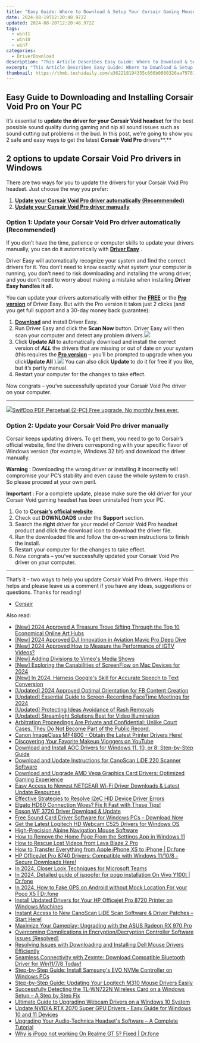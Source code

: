 ```yaml
---
title: "Easy Guide: Where to Download & Setup Your Corsair Gaming Mouse Suite!"
date: 2024-08-19T12:20:48.972Z
updated: 2024-08-20T12:20:48.972Z
tags:
  - win11
  - win10
  - win7
categories:
  - DriverDownload
description: "This Article Describes Easy Guide: Where to Download & Setup Your Corsair Gaming Mouse Suite!"
excerpt: "This Article Describes Easy Guide: Where to Download & Setup Your Corsair Gaming Mouse Suite!"
thumbnail: https://thmb.techidaily.com/a362218194355c666b0860326aa79761dfe27d2518f12f424f4610cd1ffe517b.jpg
---
```


## Easy Guide to Downloading and Installing Corsair Void Pro on Your PC

It’s essential to **update the driver for your Corsair Void headset**   for the best possible sound quality during gaming and nip all sound issues such as sound cutting out problems in the bud. In this post, we’re going to show you 2 safe and easy ways to get the latest **Corsair Void Pro**  drivers**.**

## 2 options to update Corsair Void Pro drivers in Windows

 There are two ways for you to update the drivers for your Corsair Void Pro headset. Just choose the way you prefer:

1. [**Update your Corsair Void Pro driver automatically (Recommended)**](https://www.drivereasy.com/knowledge/corsair-void-drivers-download-install-for-windows-easily/#O1)
2. [**Update your Corsair Void Pro driver manually**](https://tools.techidaily.com/drivereasy/download/)

### Option 1: Update your Corsair Void Pro driver automatically (Recommended)

 If you don’t have the time, patience or computer skills to update your drivers manually, you can do it automatically with **[Driver Easy](https://tools.techidaily.com/drivereasy/download/)**  .

 Driver Easy will automatically recognize your system and find the correct drivers for it. You don’t need to know exactly what system your computer is running, you don’t need to risk downloading and installing the wrong driver, and you don’t need to worry about making a mistake when installing.**Driver Easy handles it all.**

 You can update your drivers automatically with either the **[FREE](https://tools.techidaily.com/drivereasy/download/)**  or the **[Pro version](https://tools.techidaily.com/drivereasy/download/)**  of Driver Easy. But with the Pro version it takes just 2 clicks (and you get full support and a 30-day money back guarantee):

1. [**Download**](https://tools.techidaily.com/drivereasy/download/) and install Driver Easy.
2. Run Driver Easy and click the **Scan Now** button. Driver Easy will then scan your computer and detect any problem drivers.![](https://images.drivereasy.com/wp-content/uploads/2018/12/img_5c04aae3578ee-1.jpg)
3. Click **Update All** to automatically download and install the correct version of _**ALL**_ the drivers that are missing or out of date on your system (this requires the **[Pro version](https://tools.techidaily.com/drivereasy/download/)**  – you’ll be prompted to upgrade when you click**Update All** ).![](https://images.drivereasy.com/wp-content/uploads/2018/12/img_5bfa4f05e9160.jpg) You can also click **Update**  to do it for free if you like, but it’s partly manual.
4. Restart your computer for the changes to take effect.

 Now congrats – you’ve successfully updated your Corsair Void Pro driver on your computer.

---

<!-- affiliate ads begin -->
<a href="https://purchase.swifdoo.com/order/checkout.php?PRODS=38709260&QTY=1&AFFILIATE=108875&CART=1"><img src="https://secure.avangate.com/images/merchant/8b932759a5a04ddb34bf79e3f9072e4b/products/Product%20box%20white-1024x1024.png" border="0">SwifDoo PDF Perpetual (2-PC)  Free upgrade. No monthly fees ever. </a>
<!-- affiliate ads end -->
### Option 2: Update your Corsair Void Pro driver manually

 Corsair keeps updating drivers. To get them, you need to go to Corsair’s official website, find the drivers corresponding with your specific flavor of Windows version (for example, Windows 32 bit) and download the driver manually.

**Warning** : Downloading the wrong driver or installing it incorrectly will compromise your PC’s stability and even cause the whole system to crash. So please proceed at your own peril.

**Important** : For a complete update, please make sure the old driver for your Corsair Void gaming headset has been uninstalled from your PC.

1. Go to **[Corsair’s official website](https://tools.techidaily.com/drivereasy/download/)**  .
2. Check out **DOWNLOADS**   under the **Support**   section.
3. Search the **right**   driver for your model of Corsair Void Pro headset product and click the download icon to download the driver file.
4. Run the downloaded file and follow the on-screen instructions to finish the install.
5. Restart your computer for the changes to take effect.
6. Now congrats – you’ve successfully updated your Corsair Void Pro driver on your computer.

---

 That’s it – two ways to help you update Corsair Void Pro drivers. Hope this helps and please leave us a comment if you have any ideas, suggestions or questions. Thanks for reading!

* [Corsair](https://tools.techidaily.com/drivereasy/download/)

<ins class="adsbygoogle"
     style="display:block"
     data-ad-format="autorelaxed"
     data-ad-client="ca-pub-7571918770474297"
     data-ad-slot="1223367746"></ins>



<ins class="adsbygoogle"
     style="display:block"
     data-ad-client="ca-pub-7571918770474297"
     data-ad-slot="8358498916"
     data-ad-format="auto"
     data-full-width-responsive="true"></ins>

<span class="atpl-alsoreadstyle">Also read:</span>
<div><ul>
<li><a href="https://facebook-record-videos.techidaily.com/new-2024-approved-a-treasure-trove-sifting-through-the-top-10-economical-online-art-hubs/"><u>[New] 2024 Approved  A Treasure Trove  Sifting Through the Top 10 Economical Online Art Hubs</u></a></li>
<li><a href="https://fox-access.techidaily.com/new-2024-approved-dji-innovation-in-aviation-mavic-pro-deep-dive/"><u>[New] 2024 Approved  DJI Innovation in Aviation  Mavic Pro Deep Dive</u></a></li>
<li><a href="https://instagram-video-recordings.techidaily.com/new-2024-approved-how-to-measure-the-performance-of-igtv-videos/"><u>[New] 2024 Approved  How to Measure the Performance of IGTV Videos?</u></a></li>
<li><a href="https://vimeo-videos.techidaily.com/new-adding-divisions-to-vimeos-media-shows/"><u>[New] Adding Divisions to Vimeo's Media Shows</u></a></li>
<li><a href="https://screen-capture.techidaily.com/new-exploring-the-capabilities-of-screenflow-on-mac-devices-for-2024/"><u>[New] Exploring the Capabilities of ScreenFlow on Mac Devices for 2024</u></a></li>
<li><a href="https://screen-sharing-recording.techidaily.com/new-in-2024-harness-googles-skill-for-accurate-speech-to-text-conversion/"><u>[New] In 2024, Harness Google's Skill for Accurate Speech to Text Conversion</u></a></li>
<li><a href="https://facebook-video-content.techidaily.com/updated-2024-approved-optimal-orientation-for-fb-content-creation/"><u>[Updated] 2024 Approved  Optimal Orientation for FB Content Creation</u></a></li>
<li><a href="https://desktop-recording.techidaily.com/updated-essential-guide-to-screen-recording-facetime-meetings-for-2024/"><u>[Updated] Essential Guide to Screen-Recording FaceTime Meetings for 2024</u></a></li>
<li><a href="https://facebook-video-recording.techidaily.com/updated-protecting-ideas-avoidance-of-rash-removals/"><u>[Updated] Protecting Ideas  Avoidance of Rash Removals</u></a></li>
<li><a href="https://some-skills.techidaily.com/updated-streamlight-solutions-best-for-video-illumination/"><u>[Updated] Streamlight Solutions  Best for Video Illumination</u></a></li>
<li><a href="https://hardware-help.techidaily.com/arbitration-proceedings-are-private-and-confidential-unlike-court-cases-they-do-not-become-part-of-the-public-record/"><u>Arbitration Proceedings Are Private and Confidential; Unlike Court Cases, They Do Not Become Part of the Public Record.</u></a></li>
<li><a href="https://hardware-help.techidaily.com/canon-imageclass-mf4800-obtain-the-latest-printer-drivers-here/"><u>Canon ImageClass MF4800 - Obtain the Latest Printer Drivers Here!</u></a></li>
<li><a href="https://youtube-docs.techidaily.com/vering-your-favorite-makeup-vloggers-on-youtube/"><u>Discovering Your Favorite Makeup Vloggers on YouTube</u></a></li>
<li><a href="https://hardware-help.techidaily.com/download-and-install-aoc-drivers-for-windows-11-10-or-8-step-by-step-guide/"><u>Download and Install AOC Drivers for Windows 11, 10, or 8: Step-by-Step Guide</u></a></li>
<li><a href="https://hardware-help.techidaily.com/download-and-update-instructions-for-canoscan-lide-220-scanner-software/"><u>Download and Update Instructions for CanoScan LiDE 220 Scanner Software</u></a></li>
<li><a href="https://hardware-help.techidaily.com/1722976031085-download-and-upgrade-amd-vega-graphics-card-drivers-optimized-gaming-experience/"><u>Download and Upgrade AMD Vega Graphics Card Drivers: Optimized Gaming Experience</u></a></li>
<li><a href="https://hardware-help.techidaily.com/easy-access-to-newest-netgear-wi-fi-driver-downloads-and-latest-update-resources/"><u>Easy Access to Newest NETGEAR Wi-Fi Driver Downloads & Latest Update Resources</u></a></li>
<li><a href="https://hardware-help.techidaily.com/effective-strategies-to-resolve-i2ec-hid-device-driver-errors/"><u>Effective Strategies to Resolve I2eC HID Device Driver Errors</u></a></li>
<li><a href="https://hardware-help.techidaily.com/elgato-hd60-connection-woes-fix-it-fast-with-these-tips/"><u>Elgato HD60 Connection Woes? Fix It Fast with These Tips!</u></a></li>
<li><a href="https://win-dash.techidaily.com/epson-wf-3720-driver-download-and-update/"><u>Epson WF 3720 Driver Download & Update</u></a></li>
<li><a href="https://hardware-help.techidaily.com/free-sound-card-driver-software-for-windows-pcs-download-now/"><u>Free Sound Card Driver Software for Windows PCs – Download Now</u></a></li>
<li><a href="https://hardware-help.techidaily.com/get-the-latest-logitech-hd-webcam-c525-drivers-for-windows-os/"><u>Get the Latest Logitech HD Webcam C525 Drivers for Windows OS</u></a></li>
<li><a href="https://hardware-help.techidaily.com/high-precision-alpine-navigation-mouse-software/"><u>High-Precision Alpine Navigation Mouse Software</u></a></li>
<li><a href="https://win11-tips.techidaily.com/how-to-remove-the-home-page-from-the-settings-app-in-windows-11/"><u>How to Remove the Home Page From the Settings App in Windows 11</u></a></li>
<li><a href="https://blog-min.techidaily.com/how-to-rescue-lost-videos-from-lava-blaze-2-pro-by-fonelab-android-recover-video/"><u>How to Rescue Lost Videos from Lava Blaze 2 Pro</u></a></li>
<li><a href="https://iphone-transfer.techidaily.com/how-to-transfer-everything-from-apple-iphone-xs-to-iphone-drfone-by-drfone-transfer-from-ios/"><u>How to Transfer Everything from Apple iPhone XS to iPhone | Dr.fone</u></a></li>
<li><a href="https://hardware-help.techidaily.com/hp-officejet-pro-8740-drivers-compatible-with-windows-11108-secure-downloads-here/"><u>HP OfficeJet Pro 8740 Drivers: Compatible with Windows 11/10/8 - Secure Downloads Here!</u></a></li>
<li><a href="https://extra-lessons.techidaily.com/in-2024-closer-look-techniques-for-microsoft-teams/"><u>In 2024, Closer Look Techniques for Microsoft Teams</u></a></li>
<li><a href="https://change-location.techidaily.com/in-2024-detailed-guide-of-ispoofer-for-pogo-installation-on-vivo-y100t-drfone-by-drfone-virtual-android/"><u>In 2024, Detailed guide of ispoofer for pogo installation On Vivo Y100t | Dr.fone</u></a></li>
<li><a href="https://android-location.techidaily.com/in-2024-how-to-fake-gps-on-android-without-mock-location-for-your-poco-x5-drfone-by-drfone-virtual/"><u>In 2024, How to Fake GPS on Android without Mock Location For your Poco X5 | Dr.fone</u></a></li>
<li><a href="https://hardware-help.techidaily.com/install-updated-drivers-for-your-hp-officejet-pro-8720-printer-on-windows-machines/"><u>Install Updated Drivers for Your HP Officejet Pro 8720 Printer on Windows Machines</u></a></li>
<li><a href="https://hardware-help.techidaily.com/instant-access-to-new-canoscan-lide-scan-software-and-driver-patches-start-here/"><u>Instant Access to New CanoScan LiDE Scan Software & Driver Patches – Start Here!</u></a></li>
<li><a href="https://hardware-help.techidaily.com/maximize-your-gameplay-upgrading-with-the-asus-radeon-rx-970-pro/"><u>Maximize Your Gameplay: Upgrading with the ASUS Radeon RX 970 Pro</u></a></li>
<li><a href="https://hardware-help.techidaily.com/overcoming-complications-in-encryptiondecryption-controller-software-issues-resolved/"><u>Overcoming Complications in Encryption/Decryption Controller Software Issues [Resolved]</u></a></li>
<li><a href="https://hardware-help.techidaily.com/resolving-issues-with-downloading-and-installing-dell-mouse-drivers-efficiently/"><u>Resolving Issues with Downloading and Installing Dell Mouse Drivers Efficiently</u></a></li>
<li><a href="https://hardware-help.techidaily.com/1722977463354-seamless-connectivity-with-zexmte-download-compatible-bluetooth-driver-for-win1178-today/"><u>Seamless Connectivity with Zexmte: Download Compatible Bluetooth Driver for Win11/7/8 Today!</u></a></li>
<li><a href="https://hardware-help.techidaily.com/step-by-step-guide-install-samsungs-evo-nvme-controller-on-windows-pcs/"><u>Step-by-Step Guide: Install Samsung's EVO NVMe Controller on Windows PCs</u></a></li>
<li><a href="https://hardware-help.techidaily.com/step-by-step-guide-updating-your-logitech-m310-mouse-drivers-easily/"><u>Step-by-Step Guide: Updating Your Logitech M310 Mouse Drivers Easily</u></a></li>
<li><a href="https://hardware-help.techidaily.com/successfully-detecting-the-tl-wn722n-wireless-card-on-a-windows-setup-a-step-by-step-fix/"><u>Successfully Detecting the TL-WN722N Wireless Card on a Windows Setup – A Step by Step Fix</u></a></li>
<li><a href="https://hardware-help.techidaily.com/ultimate-guide-to-upgrading-webcam-drivers-on-a-windows-10-system/"><u>Ultimate Guide to Upgrading Webcam Drivers on a Windows 10 System</u></a></li>
<li><a href="https://hardware-help.techidaily.com/update-nvidia-rtx-2070-super-gpu-drivers-easy-guide-for-windows-10-and-11-devices/"><u>Update NVIDIA RTX 2070 Super GPU Drivers - Easy Guide for Windows 10 and 11 Devices</u></a></li>
<li><a href="https://hardware-help.techidaily.com/upgrading-your-audio-technica-headsets-software-a-complete-tutorial/"><u>Upgrading Your Audio-Technica Headset's Software – A Complete Tutorial</u></a></li>
<li><a href="https://pokemon-go-android.techidaily.com/why-is-ipogo-not-working-on-realme-gt-5-fixed-drfone-by-drfone-virtual-android/"><u>Why is iPogo not working On Realme GT 5? Fixed | Dr.fone</u></a></li>
</ul></div>
